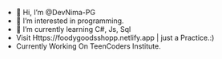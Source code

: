 - 👋 Hi, I’m @DevNima-PG
- 👀 I’m interested in programming.
- 🌱 I’m currently learning C#, Js, Sql
- Visit Https://foodygoodsshopp.netlify.app | just a Practice.:)
- Currently Working On TeenCoders Institute.
<!---
DevNima-PG/DevNima-PG is a ✨ special ✨ repository because its `README.md` (this file) appears on your GitHub profile.
You can click the Preview link to take a look at your changes.
--->
